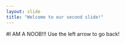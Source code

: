 ```yaml
---
layout: slide
title: "Welcome to our second slide!"
---
```

#I AM A NOOB!!!
Use the left arrow to go back!
